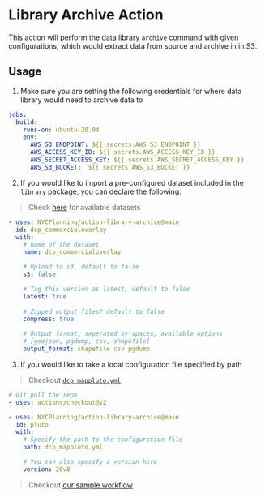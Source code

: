 # Library Archive Action

This action will perform the [data library](https://github.com/NYCPlanning/db-data-library) `archive` command with given configurations, which would extract data from source and archive in in S3.

## Usage
1. Make sure you are setting the following credentials for where data library would need to archive data to
```yml
jobs:
  build:
    runs-on: ubuntu-20.04
    env: 
      AWS_S3_ENDPOINT: ${{ secrets.AWS_S3_ENDPOINT }}
      AWS_ACCESS_KEY_ID: ${{ secrets.AWS_ACCESS_KEY_ID }}
      AWS_SECRET_ACCESS_KEY: ${{ secrets.AWS_SECRET_ACCESS_KEY }}
      AWS_S3_BUCKET:  ${{ secrets.AWS_S3_BUCKET }}
```

2. If you would like to import a pre-configured dataset included in the `library` package, you can declare the following:
> Check [here](https://github.com/NYCPlanning/db-data-library/tree/main/library/templates) for available datasets
```yml
- uses: NYCPlanning/action-library-archive@main
  id: dcp_commercialoverlay
  with:
    # name of the dataset
    name: dcp_commercialoverlay

    # Upload to s3, default to false
    s3: false

    # Tag this version as latest, default to false
    latest: true
    
    # Zipped output files? default to false
    compress: true

    # Output format, seperated by spaces, available options
    # [geojson, pgdump, csv, shapefile]
    output_format: shapefile csv pgdump
``` 

3. If you would like to take a local configuration file specified by path
> Checkout [`dcp_mappluto.yml`](https://github.com/NYCPlanning/action-library-archive/raw/main/dcp_mappluto.yml)
```yml
# Git pull the repo
- uses: actions/checkout@v2

- uses: NYCPlanning/action-library-archive@main
  id: pluto
  with:
    # Specify the path to the configuration file
    path: dcp_mappluto.yml 

    # You can also specify a version here
    version: 20v8
```

> Checkout [our sample workflow](https://github.com/NYCPlanning/action-library-archive/raw/main/.github/workflows/example.yml)
